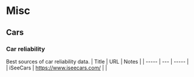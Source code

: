 # Misc

## Cars

### Car reliability
Best sources of car reliability data.
| Title | URL | Notes |
| ----- | --- | ----- |
| iSeeCars | https://www.iseecars.com/ | |

